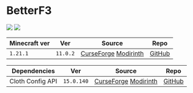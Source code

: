 # BetterF3

![](https://media.forgecdn.net/avatars/thumbnails/293/27/256/256/637327750859254377.png)
![](https://raw.githubusercontent.com/cominixo/BetterF3/architectury/1.19/docs/readme/readme-image.png)

| Minecraft ver | Ver      | Source                                                                                                             | Repo                                            |
| ------------- | -------- | ------------------------------------------------------------------------------------------------------------------ | ----------------------------------------------- |
| `1.21.1`      | `11.0.2` | [CurseForge](https://www.curseforge.com/minecraft/mc-mods/betterf3) [Modirinth](https://modrinth.com/mod/betterf3) | [GitHub](https://github.com/TreyRuffy/BetterF3) |

| Dependencies     | Ver        | Source                                                                                                                     | Repo                                                |
| ---------------- | ---------- | -------------------------------------------------------------------------------------------------------------------------- | --------------------------------------------------- |
| Cloth Config API | `15.0.140` | [CurseForge](https://www.curseforge.com/minecraft/mc-mods/cloth-config) [Modirinth](https://modrinth.com/mod/cloth-config) | [GitHub](https://github.com/shedaniel/cloth-config) |
